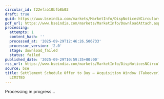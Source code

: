```yaml
---
circular_id: f22efab10bfb8b03
draft: true
guid: https://www.bseindia.com/markets/MarketInfo/DispNoticesNCirculars.aspx?Noticeid={9A1F63A3-A5A3-4D91-9E04-6EA7DB837259}&noticeno=20250929-36&dt=09/29/2025&icount=36&totcount=48&flag=0
pdf_url: https://www.bseindia.com/markets/MarketInfo/DownloadAttach.aspx?id=20250929-36&attachedId=
processing:
  attempts: 1
  content_hash: ''
  processed_at: '2025-09-29T12:46:26.506733'
  processor_version: '2.0'
  stage: download_failed
  status: failed
published_date: '2025-09-29T10:59:35+00:00'
rss_url: https://www.bseindia.com/markets/MarketInfo/DispNoticesNCirculars.aspx?Noticeid={9A1F63A3-A5A3-4D91-9E04-6EA7DB837259}&noticeno=20250929-36&dt=09/29/2025&icount=36&totcount=48&flag=0
source: bse
title: Settlement Schedule Offer to Buy – Acquisition Window (Takeover) for GSB FINANCE
  LIMITED
---
```


Processing in progress...